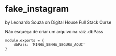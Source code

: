 fake_instagram
===============

by Leonardo Souza on Digital House Full Stack Curse

Não esqueça de criar um arquivo na raiz .dbPass

    
    module.exports = {
        dbPass: 'MINHA_SENHA_SEGURA_AQUI'
    }
    
